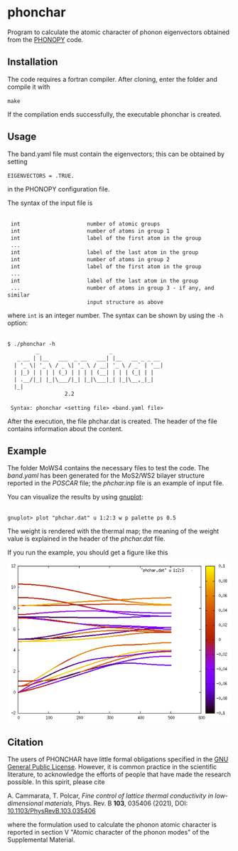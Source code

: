 # phonchar

Program to calculate the atomic character of phonon eigenvectors obtained from the [PHONOPY](https://phonopy.github.io/phonopy) code.

## Installation

The code requires a fortran compiler. After cloning, enter the folder and compile it with

`make`

If the compilation ends successfully, the executable phonchar is created.

## Usage

The band.yaml file must contain the eigenvectors; this can be obtained by setting

`EIGENVECTORS = .TRUE.`

in the PHONOPY configuration file.

The syntax of the input file is


```

 int                     number of atomic groups
 int                     number of atoms in group 1
 int                     label of the first atom in the group
 ...
 int                     label of the last atom in the group
 int                     number of atoms in group 2
 int                     label of the first atom in the group
 ...
 int                     label of the last atom in the group
 ...                     number of atoms in group 3 - if any, and similar
                         input structure as above

```

where `int` is an integer number. The syntax can be shown by using the `-h` option:

```

$ ./phonchar -h
         _                      _
   _ __ | |__   ___  _ __   ___| |__   __ _ _ __
  | '_ \| '_ \ / _ \| '_ \ / __| '_ \ / _` | '__|
  | |_) | | | | (_) | | | | (__| | | | (_| | |
  | .__/|_| |_|\___/|_| |_|\___|_| |_|\__,_|_|
  |_|
                  2.2

 Syntax: phonchar <setting file> <band.yaml file>

```

After the execution, the file phchar.dat is created. The header of the file contains information about the content.

## Example

The folder MoWS4 contains the necessary files to test the code. The *band.yaml* has been generated for the MoS2/WS2 bilayer structure reported in the *POSCAR* file; the *phchar.inp* file is an example of input file.

You can visualize the results by using [gnuplot](http://www.gnuplot.info/):

```

gnuplot> plot "phchar.dat" u 1:2:3 w p palette ps 0.5

```

The weight is rendered with the thermal map; the meaning of the weight value is explained in the header of the *phchar.dat* file.

If you run the example, you should get a figure like this

![example.png](example/example.png)

## Citation

 The users of PHONCHAR have little formal obligations specified in the [GNU General Public License](http://www.gnu.org/copyleft/gpl.txt).
 However, it is common practice in the scientific literature, to acknowledge the efforts of people that have made the research possible.
 In this spirit, please cite

 A. Cammarata, T. Polcar, *Fine control of lattice thermal conductivity in low-dimensional materials*, Phys. Rev. B **103**, 035406 (2021), DOI: [10.1103/PhysRevB.103.035406](https://doi.org/10.1103/PhysRevB.103.035406)

 where the formulation used to calculate the phonon atomic character is reported in section V "Atomic character of the phonon modes" of the Supplemental Material.

